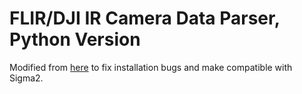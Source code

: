 # FLIR/DJI IR Camera Data Parser, Python Version

Modified from [here](https://github.com/SanNianYiSi/thermal_parser) to fix installation bugs and make compatible with Sigma2.